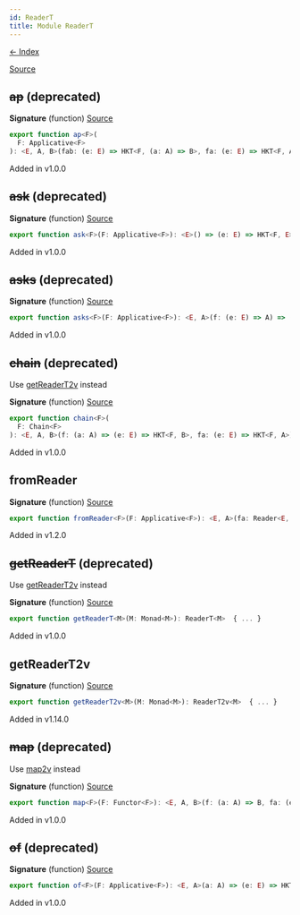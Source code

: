 ```yaml
---
id: ReaderT
title: Module ReaderT
---
```


[← Index](.)

[Source](https://github.com/gcanti/fp-ts/blob/master/src/ReaderT.ts)

## ~~ap~~ (deprecated)

**Signature** (function) [Source](https://github.com/gcanti/fp-ts/blob/master/src/ReaderT.ts#L244-L248)

```ts
export function ap<F>(
  F: Applicative<F>
): <E, A, B>(fab: (e: E) => HKT<F, (a: A) => B>, fa: (e: E) => HKT<F, A>) => (e: E) => HKT<F, B>  { ... }
```

Added in v1.0.0

## ~~ask~~ (deprecated)

**Signature** (function) [Source](https://github.com/gcanti/fp-ts/blob/master/src/ReaderT.ts#L262-L264)

```ts
export function ask<F>(F: Applicative<F>): <E>() => (e: E) => HKT<F, E>  { ... }
```

Added in v1.0.0

## ~~asks~~ (deprecated)

**Signature** (function) [Source](https://github.com/gcanti/fp-ts/blob/master/src/ReaderT.ts#L278-L280)

```ts
export function asks<F>(F: Applicative<F>): <E, A>(f: (e: E) => A) => (e: E) => HKT<F, A>  { ... }
```

Added in v1.0.0

## ~~chain~~ (deprecated)

Use [getReaderT2v](#getreadert2v) instead

**Signature** (function) [Source](https://github.com/gcanti/fp-ts/blob/master/src/ReaderT.ts#L168-L172)

```ts
export function chain<F>(
  F: Chain<F>
): <E, A, B>(f: (a: A) => (e: E) => HKT<F, B>, fa: (e: E) => HKT<F, A>) => (e: E) => HKT<F, B>  { ... }
```

Added in v1.0.0

## fromReader

**Signature** (function) [Source](https://github.com/gcanti/fp-ts/blob/master/src/ReaderT.ts#L57-L59)

```ts
export function fromReader<F>(F: Applicative<F>): <E, A>(fa: Reader<E, A>) => (e: E) => HKT<F, A>  { ... }
```

Added in v1.2.0

## ~~getReaderT~~ (deprecated)

Use [getReaderT2v](#getreadert2v) instead

**Signature** (function) [Source](https://github.com/gcanti/fp-ts/blob/master/src/ReaderT.ts#L192-L203)

```ts
export function getReaderT<M>(M: Monad<M>): ReaderT<M>  { ... }
```

Added in v1.0.0

## getReaderT2v

**Signature** (function) [Source](https://github.com/gcanti/fp-ts/blob/master/src/ReaderT.ts#L68-L75)

```ts
export function getReaderT2v<M>(M: Monad<M>): ReaderT2v<M>  { ... }
```

Added in v1.14.0

## ~~map~~ (deprecated)

Use [map2v](#map2v) instead

**Signature** (function) [Source](https://github.com/gcanti/fp-ts/blob/master/src/ReaderT.ts#L140-L142)

```ts
export function map<F>(F: Functor<F>): <E, A, B>(f: (a: A) => B, fa: (e: E) => HKT<F, A>) => (e: E) => HKT<F, B>  { ... }
```

Added in v1.0.0

## ~~of~~ (deprecated)

**Signature** (function) [Source](https://github.com/gcanti/fp-ts/blob/master/src/ReaderT.ts#L217-L219)

```ts
export function of<F>(F: Applicative<F>): <E, A>(a: A) => (e: E) => HKT<F, A>  { ... }
```

Added in v1.0.0

